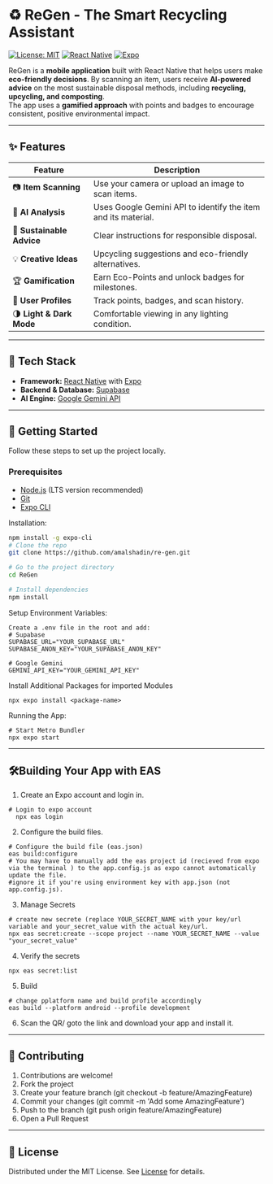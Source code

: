 # ♻️ ReGen - The Smart Recycling Assistant

[![License: MIT](https://img.shields.io/badge/License-MIT-green.svg)](LICENSE)
[![React Native](https://img.shields.io/badge/React_Native-0.71.11-blue.svg)](https://reactnative.dev/)
[![Expo](https://img.shields.io/badge/Expo-Managed-yellow.svg)](https://expo.dev/)

ReGen is a **mobile application** built with React Native that helps users make **eco-friendly decisions**. By scanning an item, users receive **AI-powered advice** on the most sustainable disposal methods, including **recycling, upcycling, and composting**.  
The app uses a **gamified approach** with points and badges to encourage consistent, positive environmental impact.

---

## ✨ Features

| Feature | Description |
|---------|-------------|
| 📷 **Item Scanning** | Use your camera or upload an image to scan items. |
| 🤖 **AI Analysis** | Uses Google Gemini API to identify the item and its material. |
| 🌿 **Sustainable Advice** | Clear instructions for responsible disposal. |
| 💡 **Creative Ideas** | Upcycling suggestions and eco-friendly alternatives. |
| 🏆 **Gamification** | Earn Eco-Points and unlock badges for milestones. |
| 👤 **User Profiles** | Track points, badges, and scan history. |
| 🌗 **Light & Dark Mode** | Comfortable viewing in any lighting condition. |

---

## 🔧 Tech Stack

- **Framework:** [React Native](https://reactnative.dev/) with [Expo](https://expo.dev/)
- **Backend & Database:** [Supabase](https://supabase.com/)
- **AI Engine:** [Google Gemini API](https://ai.google.com/)

---

## 🚀 Getting Started

Follow these steps to set up the project locally.

### Prerequisites

- [Node.js](https://nodejs.org/) (LTS version recommended)  
- [Git](https://git-scm.com/)  
- [Expo CLI](https://docs.expo.dev/get-started/installation/)

Installation:
```sh
npm install -g expo-cli
# Clone the repo
git clone https://github.com/amalshadin/re-gen.git

# Go to the project directory
cd ReGen

# Install dependencies
npm install

```
Setup Environment Variables:
```
Create a .env file in the root and add:
# Supabase
SUPABASE_URL="YOUR_SUPABASE_URL"
SUPABASE_ANON_KEY="YOUR_SUPABASE_ANON_KEY"

# Google Gemini
GEMINI_API_KEY="YOUR_GEMINI_API_KEY"
```
Install Additional Packages for imported Modules
```
npx expo install <package-name>
```
Running the App:
```
# Start Metro Bundler
npx expo start
```
---

## 🛠️Building Your App with EAS
  1. Create an Expo account and login in.
```
# Login to expo account 
  npx eas login
```
2. Configure the build files.
```
# Configure the build file (eas.json)
eas build:configure
# You may have to manually add the eas project id (recieved from expo via the terminal ) to the app.config.js as expo cannot automatically update the file.
#ignore it if you're using environment key with app.json (not app.config.js).

```
3. Manage Secrets
```
# create new secrete (replace YOUR_SECRET_NAME with your key/url variable and your_secret_value with the actual key/url.
npx eas secret:create --scope project --name YOUR_SECRET_NAME --value "your_secret_value"
```
4. Verify the secrets
```
npx eas secret:list
```
5. Build
```
# change pplatform name and build profile accordingly
eas build --platform android --profile development
```
6. Scan the QR/ goto the link and download your app and install it.

---
## 🤝 Contributing

1. Contributions are welcome!
2. Fork the project
3. Create your feature branch (git checkout -b feature/AmazingFeature)
4. Commit your changes (git commit -m 'Add some AmazingFeature')
5. Push to the branch (git push origin feature/AmazingFeature)
6. Open a Pull Request
---

## 📄 License

Distributed under the MIT License. See [License](./LICENSE.md)
 for details.
